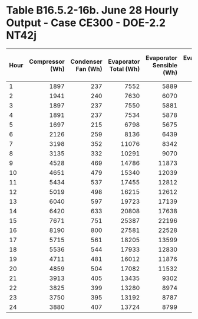 # Table B16.5.2-16b. June 28 Hourly Output - Case CE300 - DOE-2.2 NT42j
| Hour | Compressor (Wh) | Condenser Fan (Wh) | Evaporator Total (Wh) | Evaporator Sensible (Wh) | Evaporator Latent (Wh) | Zone Humidity Ratio (kg/kg) |  COP2 | Outdoor Drybulb (C) | Entering Drybulb (C) | Entering Wetbulb (C) | Outdoor Humidity Ratio (kg/kg) | 
|:---- | ---------------:| ------------------:| ---------------------:| ------------------------:| ----------------------:| ---------------------------:| -----:| -------------------:| --------------------:| --------------------:| ------------------------------:| 
| 1    |            1897 |                237 |                  7552 |                     5889 |                   1663 |                      0.0094 | 3.539 |               17.78 |                23.83 |                17.34 |                         0.0114 | 
| 2    |            1941 |                240 |                  7630 |                     6070 |                   1560 |                      0.0093 | 3.499 |               18.33 |                23.94 |                17.29 |                         0.0112 | 
| 3    |            1897 |                237 |                  7550 |                     5881 |                   1669 |                      0.0094 | 3.538 |               17.78 |                23.83 |                17.34 |                         0.0114 | 
| 4    |            1891 |                237 |                  7534 |                     5878 |                   1656 |                      0.0094 | 3.540 |               17.78 |                23.83 |                17.34 |                         0.0114 | 
| 5    |            1697 |                215 |                  6798 |                     5675 |                   1123 |                      0.0089 | 3.555 |               17.22 |                23.78 |                16.85 |                         0.0103 | 
| 6    |            2126 |                259 |                  8136 |                     6439 |                   1698 |                      0.0092 | 3.411 |               19.44 |                24.11 |                17.30 |                         0.0113 | 
| 7    |            3198 |                352 |                 11076 |                     8342 |                   2734 |                      0.0100 | 3.120 |               25.00 |                24.94 |                18.39 |                         0.0133 | 
| 8    |            3135 |                332 |                 10291 |                     9070 |                   1221 |                      0.0094 | 2.968 |               27.22 |                25.28 |                17.78 |                         0.0109 | 
| 9    |            4528 |                469 |                 14786 |                    11873 |                   2913 |                      0.0099 | 2.959 |               28.89 |                25.56 |                18.36 |                         0.0117 | 
| 10   |            4651 |                479 |                 15340 |                    12039 |                   3301 |                      0.0103 | 2.990 |               28.89 |                25.56 |                18.68 |                         0.0125 | 
| 11   |            5434 |                537 |                 17455 |                    12812 |                   4643 |                      0.0109 | 2.923 |               31.11 |                25.89 |                19.48 |                         0.0148 | 
| 12   |            5019 |                498 |                 16215 |                    12612 |                   3603 |                      0.0108 | 2.939 |               30.56 |                25.83 |                19.23 |                         0.0134 | 
| 13   |            6040 |                597 |                 19723 |                    17139 |                   2584 |                      0.0101 | 2.972 |               31.11 |                25.94 |                18.56 |                         0.0115 | 
| 14   |            6420 |                633 |                 20808 |                    17638 |                   3170 |                      0.0100 | 2.950 |               31.67 |                26.06 |                18.60 |                         0.0121 | 
| 15   |            7671 |                751 |                 25387 |                    22196 |                   3191 |                      0.0098 | 3.014 |               32.22 |                26.11 |                18.46 |                         0.0119 | 
| 16   |            8190 |                800 |                 27581 |                    22528 |                   5053 |                      0.0100 | 3.068 |               32.22 |                26.17 |                18.84 |                         0.0144 | 
| 17   |            5715 |                561 |                 18205 |                    13599 |                   4605 |                      0.0107 | 2.901 |               31.67 |                26.06 |                19.35 |                         0.0146 | 
| 18   |            5536 |                544 |                 17933 |                    12830 |                   5103 |                      0.0112 | 2.950 |               31.11 |                25.94 |                19.75 |                         0.0157 | 
| 19   |            4711 |                481 |                 16012 |                    11876 |                   4137 |                      0.0110 | 3.084 |               28.33 |                25.50 |                19.32 |                         0.0143 | 
| 20   |            4859 |                504 |                 17082 |                    11532 |                   5550 |                      0.0114 | 3.185 |               27.22 |                25.33 |                19.76 |                         0.0164 | 
| 21   |            3913 |                405 |                 13435 |                     9302 |                   4133 |                      0.0113 | 3.111 |               27.22 |                25.33 |                19.76 |                         0.0164 | 
| 22   |            3825 |                399 |                 13280 |                     8974 |                   4307 |                      0.0114 | 3.144 |               26.67 |                25.22 |                19.80 |                         0.0167 | 
| 23   |            3750 |                395 |                 13192 |                     8787 |                   4404 |                      0.0115 | 3.183 |               26.11 |                25.11 |                19.84 |                         0.0169 | 
| 24   |            3880 |                407 |                 13724 |                     8799 |                   4925 |                      0.0117 | 3.201 |               26.11 |                25.11 |                20.14 |                         0.0178 | 


